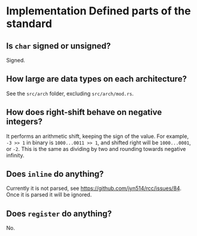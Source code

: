 # Implementation Defined parts of the standard

## Is `char` signed or unsigned?

Signed.

## How large are data types on each architecture?

See the `src/arch` folder, excluding `src/arch/mod.rs`.

## How does right-shift behave on negative integers?

It performs an arithmetic shift, keeping the sign of the value.
For example, `-3 >> 1` in binary is `1000...0011 >> 1`,
and shifted right will be `1000...0001`, or `-2`.
This is the same as dividing by two and rounding towards negative infinity.

## Does `inline` do anything?

Currently it is not parsed, see https://github.com/jyn514/rcc/issues/84.
Once it is parsed it will be ignored.

## Does `register` do anything?

No.
